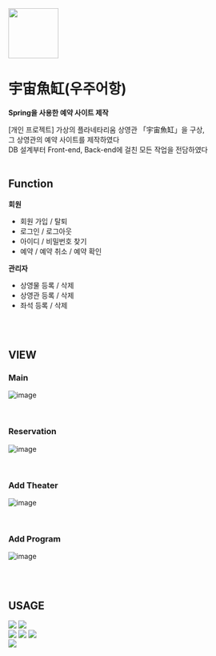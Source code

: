 <img src="https://user-images.githubusercontent.com/56428536/115512819-585de800-a2bd-11eb-9c60-d8af85818549.png" width="100" height="100">

# 宇宙魚缸(우주어항)

**Spring을 사용한 예약 사이트 제작**

[개인 프로젝트]
가상의 플라네타리움 상영관 「宇宙魚缸」을 구상,<br>
그 상영관의 예약 사이트를 제작하였다<br>
DB 설계부터 Front-end, Back-end에 걸친 모든 작업을 전담하였다<br><br>

## Function
**회원**
* 회원 가입 / 탈퇴
* 로그인 / 로그아웃
* 아이디 / 비밀번호 찾기
* 예약 / 예약 취소 / 예약 확인

**관리자**
* 상영물 등록 / 삭제
* 상영관 등록 / 삭제
* 좌석 등록 / 삭제

<br><br>

## VIEW
### Main
![image](https://user-images.githubusercontent.com/56428536/115512193-aa523e00-a2bc-11eb-8ad1-5eebce0f6eca.png)

<br>

### Reservation
![image](https://user-images.githubusercontent.com/56428536/115512255-bf2ed180-a2bc-11eb-98b2-07d86a59bce5.png)

<br>

### Add Theater
![image](https://user-images.githubusercontent.com/56428536/115512337-d7065580-a2bc-11eb-9f07-4fbc54684aaa.png)

<br>

### Add Program
![image](https://user-images.githubusercontent.com/56428536/115512467-fef5b900-a2bc-11eb-96ee-492d23ae1346.png)

<br><br>

## USAGE
<p>
  <img src="https://img.shields.io/badge/Java-007396?style=flat-square&logo=Java&logoColor=white"/> 
  <img src="https://img.shields.io/badge/SpringBoot-3766AB?style=flat-square&logo=Spring&logoColor=white"/> 
  <br>
  <img src="https://img.shields.io/badge/JavaScript-F7DF1E?style=flat-square&logo=JavaScript&logoColor=white"/> 
  <img src="https://img.shields.io/badge/HTML5-E34F26?style=flat-square&logo=HTML5&logoColor=white"/> 
  <img src="https://img.shields.io/badge/CSS3-1572B6?style=flat-square&logo=CSS3&logoColor=white"/>
  <br>
  <img src="https://img.shields.io/badge/MySQL-4479A1?style=flat-square&logo=MySQL&logoColor=white"/> 
</p>


